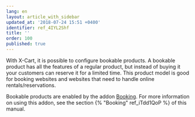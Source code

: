 ```yaml
---
lang: en
layout: article_with_sidebar
updated_at: '2018-07-24 15:51 +0400'
identifier: ref_4IYL2Shf
title: ''
order: 100
published: true
---
```

With X-Cart, it is possible to configure bookable products. A bookable product has all the features of a regular product, but instead of buying it your customers can reserve it for a limited time. This product model is good for booking websites and websites that need to handle online rentals/reservations.

Bookable products are enabled by the addon [Booking](https://market.x-cart.com/addons/booking.html). For more information on using this addon, see the section {% "Booking" ref_iTdd1QoP %} of this manual.
